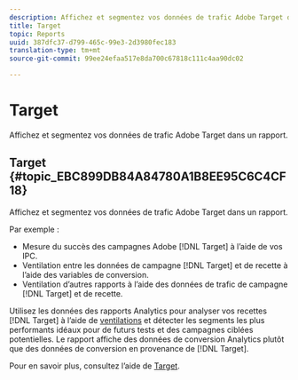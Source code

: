```yaml
---
description: Affichez et segmentez vos données de trafic Adobe Target dans un rapport.
title: Target
topic: Reports
uuid: 387dfc37-d799-465c-99e3-2d3980fec183
translation-type: tm+mt
source-git-commit: 99ee24efaa517e8da700c67818c111c4aa90dc02

---
```



# Target

Affichez et segmentez vos données de trafic Adobe Target dans un rapport.

## Target {#topic_EBC899DB84A84780A1B8EE95C6C4CF18}

Affichez et segmentez vos données de trafic Adobe Target dans un rapport.

Par exemple :

* Mesure du succès des campagnes Adobe [!DNL Target] à l’aide de vos IPC.
* Ventilation entre les données de campagne [!DNL Target] et de recette à l’aide des variables de conversion.
* Ventilation d’autres rapports à l’aide des données de trafic de campagne [!DNL Target] et de recette.

Utilisez les données des rapports Analytics pour analyser vos recettes [!DNL Target] à l’aide de [ventilations](/help/analyze/reports-analytics/reports-customize/breakdowns.md) et détecter les segments les plus performants idéaux pour de futurs tests et des campagnes ciblées potentielles. Le rapport affiche des données de conversion Analytics plutôt que des données de conversion en provenance de [!DNL Target].

Pour en savoir plus, consultez l’aide de [Target](https://help.testandtarget.omniture.com/).
